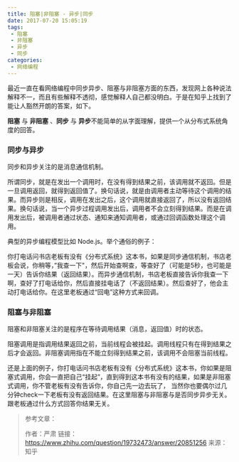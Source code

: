```yaml
---
title: 阻塞|非阻塞 - 异步|同步
date: 2017-07-20 15:05:19
tags:
 - 阻塞
 - 非阻塞
 - 异步
 - 同步
categories:
 - 网络编程
---
```


最近一直在看网络编程中同步异步、阻塞与非阻塞方面的东西，发现网上各种说法解释不一，而且有些解释不透彻，感觉解释人自己都没明白。于是在知乎上找到了能让人豁然开朗的答案，如下。

**阻塞** 与 **非阻塞** 、**同步** 与 **异步**不能简单的从字面理解，提供一个从分布式系统角度的回答。

### 同步与异步

同步和异步关注的是消息通信机制。

所谓同步，就是在发出一个调用时，在没有得到结果之前，该调用就不返回。但是一旦调用返回，就得到返回值了。换句话说，就是由调用者主动等待这个调用的结果。而异步则是相反，调用在发出之后，这个调用就直接返回了，所以没有返回结果。换句话说，当一个异步过程调用发出后，调用者不会立刻得到结果。而是在调用发出后，被调用者通过状态、通知来通知调用者，或通过回调函数处理这个调用。

典型的异步编程模型比如 Node.js。举个通俗的例子：

你打电话问书店老板有没有《分布式系统》这本书，如果是同步通信机制，书店老板会说，你稍等，”我查一下"，然后开始查啊查，等查好了（可能是5秒，也可能是一天）告诉你结果（返回结果）。而异步通信机制，书店老板直接告诉你我查一下啊，查好了打电话给你，然后直接挂电话了（不返回结果）。然后查好了，他会主动打电话给你。在这里老板通过“回电”这种方式来回调。

### 阻塞与非阻塞

阻塞和非阻塞关注的是程序在等待调用结果（消息，返回值）时的状态。

阻塞调用是指调用结果返回之前，当前线程会被挂起。调用线程只有在得到结果之后才会返回。非阻塞调用指在不能立刻得到结果之前，该调用不会阻塞当前线程。

还是上面的例子，你打电话问书店老板有没有《分布式系统》这本书，你如果是阻塞式调用，你会一直把自己“挂起”，直到得到这本书有没有的结果，如果是非阻塞式调用，你不管老板有没有告诉你，你自己先一边去玩了， 当然你也要偶尔过几分钟check一下老板有没有返回结果。在这里阻塞与非阻塞与是否同步异步无关。跟老板通过什么方式回答你结果无关。



> 参考文章：
>
> 作者：严肃
> 链接：https://www.zhihu.com/question/19732473/answer/20851256
> 来源：知乎